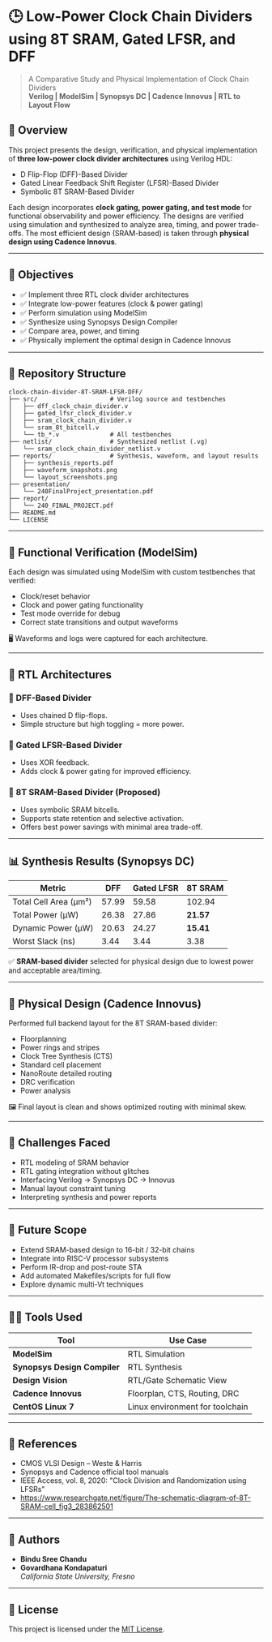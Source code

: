 # 🕒 Low-Power Clock Chain Dividers using 8T SRAM, Gated LFSR, and DFF

> A Comparative Study and Physical Implementation of Clock Chain Dividers  
> **Verilog | ModelSim | Synopsys DC | Cadence Innovus | RTL to Layout Flow**  

## 📘 Overview

This project presents the design, verification, and physical implementation of **three low-power clock divider architectures** using Verilog HDL:

- D Flip-Flop (DFF)-Based Divider
- Gated Linear Feedback Shift Register (LFSR)-Based Divider
- Symbolic 8T SRAM-Based Divider

Each design incorporates **clock gating, power gating, and test mode** for functional observability and power efficiency. The designs are verified using simulation and synthesized to analyze area, timing, and power trade-offs. The most efficient design (SRAM-based) is taken through **physical design using Cadence Innovus**.

---

## 🎯 Objectives

- ✅ Implement three RTL clock divider architectures
- ✅ Integrate low-power features (clock & power gating)
- ✅ Perform simulation using ModelSim
- ✅ Synthesize using Synopsys Design Compiler
- ✅ Compare area, power, and timing
- ✅ Physically implement the optimal design in Cadence Innovus

---

## 📂 Repository Structure

```
clock-chain-divider-8T-SRAM-LFSR-DFF/
├── src/                    # Verilog source and testbenches
│   ├── dff_clock_chain_divider.v
│   ├── gated_lfsr_clock_divider.v
│   ├── sram_clock_chain_divider.v
│   └── sram_8t_bitcell.v
│   └── tb_*.v              # All testbenches
├── netlist/                # Synthesized netlist (.vg)
│   └── sram_clock_chain_divider_netlist.v
├── reports/                # Synthesis, waveform, and layout results
│   ├── synthesis_reports.pdf
│   ├── waveform_snapshots.png
│   └── layout_screenshots.png
├── presentation/
│   └── 240FinalProject_presentation.pdf
├── report/
│   └── 240_FINAL_PROJECT.pdf
├── README.md
└── LICENSE
```

---

## 🧪 Functional Verification (ModelSim)

Each design was simulated using ModelSim with custom testbenches that verified:

- Clock/reset behavior  
- Clock and power gating functionality  
- Test mode override for debug  
- Correct state transitions and output waveforms  

🖥️ Waveforms and logs were captured for each architecture.

---

## 🧠 RTL Architectures

### 🔹 DFF-Based Divider
- Uses chained D flip-flops.
- Simple structure but high toggling = more power.

### 🔹 Gated LFSR-Based Divider
- Uses XOR feedback.
- Adds clock & power gating for improved efficiency.

### 🔹 8T SRAM-Based Divider (Proposed)
- Uses symbolic SRAM bitcells.
- Supports state retention and selective activation.
- Offers best power savings with minimal area trade-off.

---

## 📊 Synthesis Results (Synopsys DC)

| Metric                | DFF       | Gated LFSR | 8T SRAM    |
|----------------------|-----------|------------|------------|
| Total Cell Area (µm²)| 57.99     | 59.58      | 102.94     |
| Total Power (µW)     | 26.38     | 27.86      | **21.57**  |
| Dynamic Power (µW)   | 20.63     | 24.27      | **15.41**  |
| Worst Slack (ns)     | 3.44      | 3.44       | 3.38       |

✅ **SRAM-based divider** selected for physical design due to lowest power and acceptable area/timing.

---

## 🧱 Physical Design (Cadence Innovus)

Performed full backend layout for the 8T SRAM-based divider:

- Floorplanning  
- Power rings and stripes  
- Clock Tree Synthesis (CTS)  
- Standard cell placement  
- NanoRoute detailed routing  
- DRC verification  
- Power analysis

🖼️ Final layout is clean and shows optimized routing with minimal skew.

---

## 🚧 Challenges Faced

- RTL modeling of SRAM behavior  
- RTL gating integration without glitches  
- Interfacing Verilog → Synopsys DC → Innovus  
- Manual layout constraint tuning  
- Interpreting synthesis and power reports

---

## 🔭 Future Scope

- Extend SRAM-based design to 16-bit / 32-bit chains  
- Integrate into RISC-V processor subsystems  
- Perform IR-drop and post-route STA  
- Add automated Makefiles/scripts for full flow  
- Explore dynamic multi-Vt techniques

---

## 👨‍💻 Tools Used

| Tool                     | Use Case                            |
|--------------------------|-------------------------------------|
| **ModelSim**             | RTL Simulation                      |
| **Synopsys Design Compiler** | RTL Synthesis                    |
| **Design Vision**        | RTL/Gate Schematic View             |
| **Cadence Innovus**      | Floorplan, CTS, Routing, DRC        |
| **CentOS Linux 7**       | Linux environment for toolchain     |

---

## 📄 References

- CMOS VLSI Design – Weste & Harris  
- Synopsys and Cadence official tool manuals  
- IEEE Access, vol. 8, 2020: "Clock Division and Randomization using LFSRs"  
- https://www.researchgate.net/figure/The-schematic-diagram-of-8T-SRAM-cell_fig3_283862501

---

## 🙌 Authors

- **Bindu Sree Chandu**  
- **Govardhana Kondapaturi**  
*California State University, Fresno*

---

## 📜 License

This project is licensed under the [MIT License](LICENSE).

